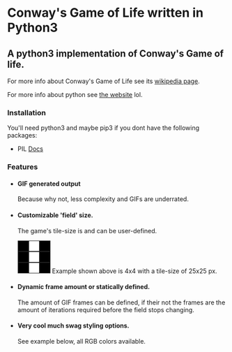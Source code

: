 # Conway's Game of Life written in Python3
## A python3 implementation of Conway's Game of life.

For more info about Conway's Game of Life see its [wikipedia page](https://en.wikipedia.org/wiki/Conway%27s_Game_of_Life "https://en.wikipedia.org/wiki/Conway%27s_Game_of_Life").

For more info about python see [the website](https://python.org/) lol.

### Installation

You'll need python3 and maybe pip3 if you dont have the following packages:
* PIL [Docs](https://pillow.readthedocs.io/en/stable/installation.html#basic-installation)


### Features
* #### GIF generated output
    Because why not, less complexity and GIFs are underrated.


* #### Customizable 'field' size.
    The game's tile-size is and can be user-defined.
    

	![4x4 with a tile-size of 25x25 px](/examples/blinker.gif?raw=true "Blinker")
    Example shown above is 4x4 with a tile-size of 25x25 px.

* #### Dynamic frame amount or statically defined.
    The amount of GIF frames can be defined, if their not the frames are the amount of iterations required before the field stops changing.

* #### Very cool much swag styling options.
    See example below, all RGB colors available.
  